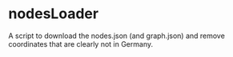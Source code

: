 # nodesLoader
A script to download the nodes.json (and graph.json) and remove coordinates that are clearly not in Germany.
